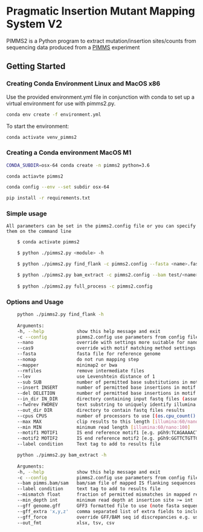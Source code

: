 # Pragmatic Insertion Mutant Mapping System V2

PIMMS2 is a Python program to extract mutation/insertion sites/counts from sequencing data produced from a  [PIMMS](https://www.frontiersin.org/articles/10.3389/fmicb.2016.01645/full) experiment 

## Getting Started

### Creating Conda Environment Linux and MacOS x86

Use the provided environment.yml file in conjunction with conda to set up a virtual environment for use with pimms2.py.

```bash
conda env create -f environment.yml
```
To start the environment:
```bash
conda activate venv_pimms2
```
### Creating a Conda environment MacOS M1
```bash
CONDA_SUBDIR=osx-64 conda create -n pimms2 python=3.6

conda actiavte pimms2

conda config --env --set subdir osx-64

pip install -r requirements.txt
```
    
### Simple usage    

	All parameters can be set in the pimms2.config file or you can specify them on the command line
```bash
    $ conda activate pimms2  

    $ python ./pimms2.py <module> -h

    $ python ./pimms2.py find_flank -c pimms2.config --fasta <name>.fasta --mapper bwa --min 20 --max 50 --in_dir <name> --out_dir <name> --label test  

    $ python ./pimms2.py bam_extract -c pimms2.config --bam test/<name>_test_pimms2out_trim50_sub1_bwa.bam --label test --mismatch 0 --min_depth 1 --gff <name>.gff3 
    
    $ python ./pimms2.py full_process -c pimms2.config 
```

### Options and Usage
```bash
    python ./pimms2.py find_flank -h  
    
    Arguments:  
    -h, --help            show this help message and exit  
    -c --config           pimms2.config use parameters from config file  
    --nano                override with settings more suitable for nanopore  
    --cas9                override with motif matching method settings for nanopore cas9  
    --fasta               fasta file for reference genome  
    --nomap               do not run mapping step  
    --mapper              minimap2 or bwa   
    --rmfiles             remove intermediate files   
    --lev                 use Levenshtein distance of 1  
    --sub SUB             number of permitted base substitutions in motif match [1]  
    --insert INSERT       number of permitted base insertions in motif match [0]  
    --del DELETION        number of permitted base insertions in motif match [0]  
    --in_dir IN_DIR       directory containing input fastq files (assumed to match '*fq.gz' or '*.fastq')  
    --fwdrev FWDREV       text substring to uniquely identify illumina fwd/rev paired fastq files ['_R1_,_R2_']  
    --out_dir DIR         directory to contain fastq files results  
    --cpus CPUS           number of processors to use [(os.cpu_count() / 2)]  
    --max MAX             clip results to this length [illumina:60/nano:100]  
    --min MIN             minimum read length [illumina:60/nano:100]  
    --motif1 MOTIF1       IS end reference motif1 [e.g. pGh9:TCAGAAAACTTTGCAACAGAACC]  
    --motif2 MOTIF2       IS end reference motif2 [e.g. pGh9:GGTTCTGTTGCAAAGTTTAAAAA]  
    --label condition     Text tag to add to results file  

    python ./pimms2.py bam_extract -h  
    
    Arguments:  
    -h, --help            show this help message and exit  
    -c --config           pimms2.config use parameters from config file  
    --bam pimms.bam/sam   bam/sam file of mapped IS flanking sequences  
    --label condition     text tag to add to results file  
    --mismatch float      fraction of permitted mismatches in mapped read ( 0 <= float < 0.2 [no filter]  
    --min_depth int       minimum read depth at insertion site >= int [2]  
    --gff genome.gff      GFF3 formatted file to use (note fasta sequence present in the file must be deleted before use)  
    --gff_extra 'x,y,z'   comma separated list of extra fields to include from the GFF3 annotation e.g. 'ID,translation,note'  
    --gff_force           override GFF/BAM seq id discrepancies e.g. use when the gff has a plasmid not present in the reference sequence or vice-versa  
	--out_fmt			  xlsx, tsv, csv

```